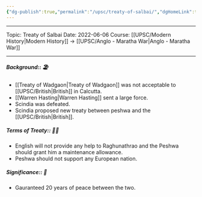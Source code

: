 ```yaml
---
{"dg-publish":true,"permalink":"/upsc/treaty-of-salbai/","dgHomeLink":true,"dgPassFrontmatter":false}
---
```


----
Topic: Treaty of Salbai
Date: 2022-06-06
Course: [[UPSC/Modern History|Modern History]] -> [[UPSC/Anglo - Maratha War|Anglo - Maratha War]] 

----

##### Background:: 🏖️
- [[Treaty of Wadgaon|Treaty of Wadgaon]] was not acceptable to [[UPSC/British|British]] in Calcutta. 
- [[Warren Hasting|Warren Hasting]] sent a large force. 
- Scindia was defeated. 
- Scindia proposed new treaty between peshwa and the [[UPSC/British|British]].
##### Terms of Treaty:: 🤔💭
- English will not provide any help to Raghunathrao and the Peshwa should grant him a maintenance allowance. 
- Peshwa should not support any European nation. 
##### Significance:: 👀
- Gauranteed 20 years of peace between the two. 



